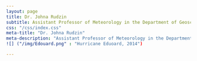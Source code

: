 ```yaml
---
layout: page
title: Dr. Johna Rudzin
subtitle: Assistant Professor of Meteorology in the Department of Geosciences at Mississippi State University
css: "/css/index.css"
meta-title: "Dr. Johna Rudzin"
meta-description: "Assistant Professor of Meteorology in the Department of Geosciences at Mississippi State University"
![] ("/img/Edouard.png" : "Hurricane Eduoard, 2014")

---
```

